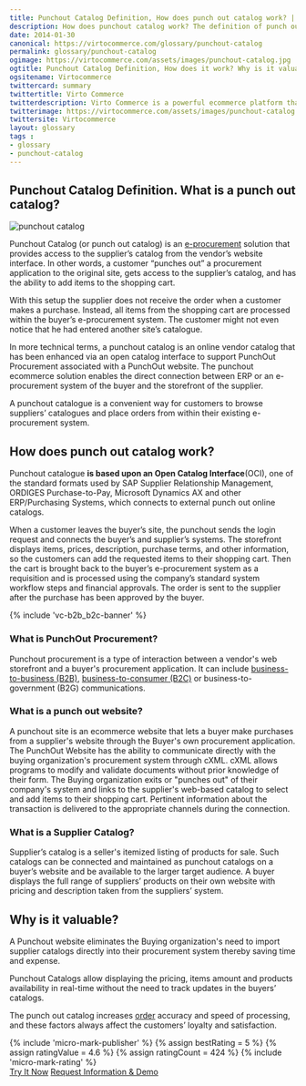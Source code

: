 ```yaml
---
title: Punchout Catalog Definition, How does punch out catalog work? | Glossary Virto Commerce.
description: How does punchout catalog work? The definition of punch out catalog.
date: 2014-01-30
canonical: https://virtocommerce.com/glossary/punchout-catalog
permalink: glossary/punchout-catalog
ogimage: https://virtocommerce.com/assets/images/punchout-catalog.jpg
ogtitle: Punchout Catalog Definition, How does it work? Why is it valuable? | Glossary Virto Commerce.
ogsitename: Virtocommerce
twittercard: summary
twittertitle: Virto Commerce
twitterdescription: Virto Commerce is a powerful ecommerce platform that includes everything you need to create an online store and sell online. Try it free with Free Community License
twitterimage: https://virtocommerce.com/assets/images/punchout-catalog.jpg
twittersite: Virtocommerce
layout: glossary
tags :
- glossary
- punchout-catalog
---
```

<section itemscope itemtype="http://schema.org/Article">
    <meta itemprop="author" content="Virtocommerce">
    <meta itemprop="datePublished" content="2014-01-30">
    <meta itemprop="dateModified" content="2018-02-22">
    <div class="business-cnt">
        <div itemprop="mainEntityOfPage" class="head __cart">
            <h1 itemprop="headline" class="title">Punchout Catalog Definition. What is a punch out catalog?</h1>
        </div>
        <div class="col-w">
            <div class="col __col-30 text" style="padding-right: 20px;">
                <span itemprop="image" itemscope itemtype="https://schema.org/ImageObject">
                    <img itemprop="url contentUrl" alt="punchout catalog" src="assets/images/punchout-catalog.jpg" />
                    <meta itemprop="width" content="253">
                    <meta itemprop="height" content="253">
                </span>
            </div>
            <div class="col __col-70 text">
                <p>Punchout Catalog (or punch out catalog) is an <a href="{{ '/glossary/e-procurement-software' | absolute_url }}">e-procurement</a> solution that provides access to the supplier’s catalog from the vendor’s website interface. In other words, a customer “punches out” a procurement application to the original site, gets access to the supplier’s catalog, and has the ability to add items to  the shopping cart.</p>
                <p>With this setup the supplier does not receive the order when a customer makes a purchase. Instead, all items from the shopping cart are processed within the buyer’s e-procurement system. The customer  might not even notice that he had entered another site’s catalogue.</p>
            </div>
        </div>
        <div class="text">
            <p>In more technical terms, a punchout catalog is an online vendor catalog that has been enhanced via an open catalog interface to support PunchOut Procurement associated with a PunchOut website. The punchout ecommerce solution enables the direct connection between ERP or an e-procurement system of the buyer and the storefront of the supplier.</p>
            <p>A punchout catalogue is a convenient way for customers to browse suppliers’ catalogues and place orders from within their existing e-procurement system.</p>
            <h2 class="sub-title">How does punch out catalog work?</h2>
            <p>Punchout catalogue <strong>is based upon an Open Catalog Interface</strong>(OCI), one of the standard formats used by SAP Supplier Relationship Management, ORDIGES Purchase-to-Pay, Microsoft Dynamics AX and other ERP/Purchasing Systems, which connects to external punch out online catalogs.</p>
            <p>When a customer leaves the buyer’s site, the punchout sends the login request and connects the buyer’s and supplier’s systems. The storefront displays items, prices, description, purchase terms, and other information, so the customers can add the requested items to their shopping cart. Then the cart is brought back to the buyer’s e-procurement system as a requisition and is processed using the company’s standard system workflow steps and financial approvals. The order is sent to the supplier after the purchase has been approved by the buyer.</p>
            {% include 'vc-b2b_b2c-banner' %}
            <h3 class="sub-title">What is PunchOut Procurement?</h3>
            <p>Punchout procurement is a type of interaction between a vendor's web storefront and a buyer's procurement application. It can include <a href="{{ '/glossary/what-is-b2b-ecommerce' | absolute_url }}">business-to-business (B2B)</a>, <a href="{{ '/glossary/what-is-b2c-ecommerce' | absolute_url }}">business-to-consumer (B2C)</a> or business-to-government (B2G) communications.</p>
            <h3 class="sub-title">What is a punch out website?</h3>
            <p>A punchout site is an ecommerce website that lets a buyer make purchases from a supplier's website  through the Buyer's own procurement application. The PunchOut Website has the ability to communicate directly with the buying organization's procurement system through cXML. cXML allows programs to modify and validate documents without prior knowledge of their form. The Buying organization exits or "punches out" of their company's system and links to the supplier's web-based catalog to select and add items to their shopping cart. Pertinent information about the transaction is delivered to the appropriate channels during the connection.</p>
            <h3 class="sub-title">What is a Supplier Catalog?</h3>
            <p>Supplier’s catalog is a seller's itemized listing of products for sale. Such catalogs can be connected and maintained as punchout catalogs on a buyer’s website and be available to the larger target audience. A buyer displays the full range of suppliers’ products on their own website with pricing and description taken from the suppliers’ system.</p>
            <h2 class="sub-title">Why is it valuable?</h2>
            <p>A Punchout website eliminates the Buying organization's need to import supplier catalogs directly into their procurement system thereby saving time and expense.</p>
            <p>Punchout Catalogs allow displaying the pricing, items amount and products availability in real-time without the need to track updates in the buyers’ catalogs.</p>
            <p>The punch out catalog increases <a href="{{ '/order-management-software' | absolute_url }}">order</a> accuracy and speed of processing, and these factors always affect the customers’ loyalty and satisfaction.</p>
        </div>
        {% include 'micro-mark-publisher' %}
        {% assign bestRating = 5 %}
        {% assign ratingValue = 4.6 %}
        {% assign ratingCount = 424 %}
        {% include 'micro-mark-rating' %}
        <div class="buttons">
            <a class="button fill" href="/try-now">Try It Now</a>
            <a class="button fill" href="/contact-us">Request Information & Demo</a>
        </div>
    </div>
</section>
